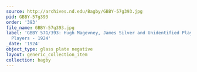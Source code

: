 ```yaml
---
source: http://archives.nd.edu/Bagby/GBBY-57g393.jpg
pid: GBBY-57g393
order: '393'
file_name: GBBY-57g393.jpg
label: 'GBBY 57G/393: Hugh Magevney, James Silver and Unidentified Player: Baseball
  Players - 1924'
_date: '1924'
object_type: glass plate negative
layout: generic_collection_item
collection: bagby
---
```

